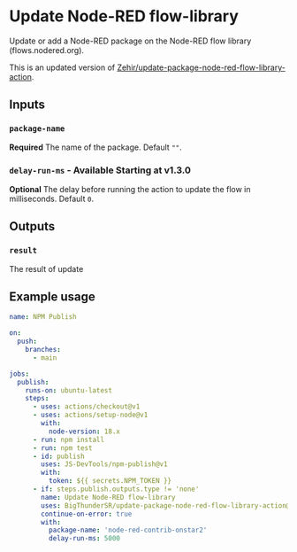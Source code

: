 # Update Node-RED flow-library

Update or add a Node-RED package on the Node-RED flow library (flows.nodered.org).

This is an updated version of [Zehir/update-package-node-red-flow-library-action](https://github.com/Zehir/update-package-node-red-flow-library-action).

## Inputs

### `package-name`

**Required** The name of the package. Default `""`.

### `delay-run-ms` - Available Starting at v1.3.0

**Optional** The delay before running the action to update the flow in milliseconds. Default `0`.

## Outputs

### `result`

The result of update

## Example usage

```yaml
name: NPM Publish

on:
  push:
    branches:
      - main

jobs:
  publish:
    runs-on: ubuntu-latest
    steps:
      - uses: actions/checkout@v1
      - uses: actions/setup-node@v1
        with:
          node-version: 18.x
      - run: npm install
      - run: npm test
      - id: publish
        uses: JS-DevTools/npm-publish@v1
        with:
          token: ${{ secrets.NPM_TOKEN }}
      - if: steps.publish.outputs.type != 'none'
        name: Update Node-RED flow-library
        uses: BigThunderSR/update-package-node-red-flow-library-action@v1.3.5
        continue-on-error: true
        with:
          package-name: 'node-red-contrib-onstar2'
          delay-run-ms: 5000

```
